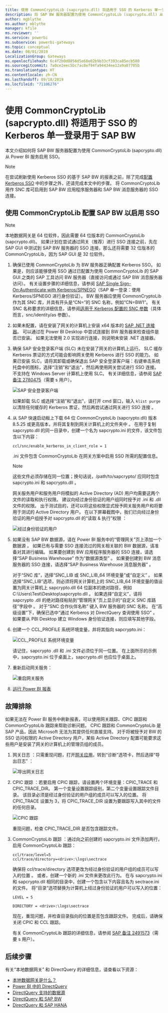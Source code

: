 ```yaml
---
title: 使用 CommonCryptoLib (sapcrypto.dll) 将适用于 SSO 的 Kerberos 单一登录用于 SAP BW
description: 将 SAP BW 服务器配置为使用 CommonCryptoLib (sapcrypto.dll) 从 Power BI 服务启用 SSO
author: mgblythe
ms.author: mblythe
manager: kfile
ms.reviewer: ''
ms.service: powerbi
ms.subservice: powerbi-gateways
ms.topic: conceptual
ms.date: 08/01/2019
LocalizationGroup: Gateways
ms.openlocfilehash: 6c4f2b0d8856d5e68e02b9b33cf393ca85ecb580
ms.sourcegitcommit: 7a0ce2eec5bc7ac8ef94fa94434ee12a9a07705b
ms.translationtype: HT
ms.contentlocale: zh-CN
ms.lasthandoff: 09/18/2019
ms.locfileid: "71106276"
---
```

# <a name="use-kerberos-single-sign-on-for-sso-to-sap-bw-using-commoncryptolib-sapcryptodll"></a>使用 CommonCryptoLib (sapcrypto.dll) 将适用于 SSO 的 Kerberos 单一登录用于 SAP BW

本文介绍如何将 SAP BW 服务器配置为使用 CommonCryptoLib (sapcrypto.dll) 从 Power BI 服务启用 SSO。

> [!NOTE]
> 在尝试刷新使用 Kerberos SSO 的基于 SAP BW 的报表之前，除了完成[配置 Kerberos SSO](service-gateway-sso-kerberos.md) 中的步骤之外，还请完成本文中的步骤。 将 CommonCryptoLib 用作 SNC 库可启用到 SAP BW 应用程序服务器和 SAP BW 消息服务器的 SSO 连接。

## <a name="configure-sap-bw-server-to-enable-sso-using-commoncryptolib"></a>使用 CommonCryptoLib 配置 SAP BW 以启用 SSO

> [!NOTE]
> 本地数据网关是 64 位软件，因此需要 64 位版本的 CommonCryptoLib (sapcrypto.dll)。 如果计划在尝试通过网关（推荐）进行 SSO 连接之前，先在 SAP GUI 中测试到 SAP BW 服务器的 SSO 连接，那么还将需要 32 位版本的 CommonCryptoLib，因为 SAP GUI 是 32 位软件。

1. 确保已使用 CommonCryptoLib 为 BW 服务器正确配置 Kerberos SSO。 如果是，则应该能够使用 SSO 通过已配置为使用 CommonCryptoLib 的 SAP GUI 之类的 SAP 工具访问 BW 服务器（直接访问或通过 SAP BW 消息服务器访问）。 有关设置步骤的详细信息，请参阅 [SAP Single Sign-On:Authenticate with Kerberos/SPNEGO](https://blogs.sap.com/2017/07/27/sap-single-sign-on-authenticate-with-kerberosspnego/)（SAP 单一登录：使用 Kerberos/SPNEGO 进行身份验证）。 BW 服务器应使用 CommonCryptoLib 作为其 SNC 库，并具有开头是“CN=”的 SNC 名称，例如“CN=BW1”。 有关 SNC 名称要求的详细信息，请参阅[适用于 Kerberos 配置的 SNC 参数](https://help.sap.com/viewer/df185fd53bb645b1bd99284ee4e4a750/3.0/en-US/360534094511490d91b9589d20abb49a.html)（具体而言，snc/identity/as 参数）。

1. 如果未配置，请在安装了网关的计算机上安装 x64 版本的 [SAP .NET 连接器](https://support.sap.com/en/product/connectors/msnet.html)。 可以通过在 Power BI Desktop 中尝试连接到 BW 服务器来检查组件是否已安装。 如果无法使用 2.0 实现进行连接，则说明未安装 .NET 连接器。

1. 确保 SAP 安全登录客户端 (SLC) 未在安装了网关的计算机上运行。 SLC 缓存 Kerberos 票证的方式可能会影响网关使用 Kerberos 进行 SSO 的能力。 如果已安装 SLC，请将其卸载或确保退出 SAP 安全登录客户端：右键单击系统托盘中的图标，选择“注销”和“退出”，然后再使用网关尝试进行 SSO 连接。 不支持在 Windows Server 计算机上使用 SLC。 有关详细信息，请参阅 [SAP 备注 2780475](https://launchpad.support.sap.com/#/notes/2780475)（需要 s 用户）。

    ![SAP 安全登录客户端](media/service-gateway-sso-kerberos/sap-secure-login-client.png)

    如果卸载 SLC 或选择“注销”和“退出”，请打开 cmd 窗口，输入 `klist purge` 以清除任何缓存的 Kerberos 票证，然后再尝试通过网关进行 SSO 连接   。

1. 从 SAP 快速启动板上下载 64 位 CommonCryptoLib (sapcrypto.dll) 版本 8.5.25 或更高版本，并将其复制到网关计算机上的文件夹中  。 在用于复制 sapcrypto.dll 的同一目录中，创建一个名为 sapcrypto.ini 的文件，该文件包含以下内容：

    ```
    ccl/snc/enable_kerberos_in_client_role = 1
    ```

    .ini 文件包含 CommonCryptoLib 在网关方案中启用 SSO 所需的配置信息。

    > [!NOTE]
    > 这些文件必须存储在同一位置；换句话说，/path/to/sapcrypto/ 应同时包含 sapcrypto.ini 和 sapcrypto.dll  。

    网关服务用户和服务用户将模拟的 Active Directory (AD) 用户均需要这两个文件的读取和执行权限。 建议向经过身份验证的用户组同时授予对 .ini 和 .dll 文件的权限。 出于测试目的，还可以将这些权限显式授予网关服务用户和将要用于测试的 Active Directory 用户。 在以下屏幕截图中，我们已向经过身份验证的用户组授予对 sapcrypto.dll 的“读取 &amp; 执行”权限  ：

    ![经过身份验证的用户](media/service-gateway-sso-kerberos/authenticated-users.png)

1. 如果没有 SAP BW 数据源，请在 Power BI 服务中的“管理网关”页上添加一个数据源  。 如果已有与需要 SSO 连接流过的网关相关联的 BW 数据源，请准备对其进行编辑。 如果要创建到 BW 应用程序服务器的 SSO 连接，请选择“SAP Business Warehouse”  作为“数据源类型”  。 如果要创建到 BW 消息服务器的 SSO 连接，请选择“SAP Business Warehouse 消息服务器”  。

    对于“SNC 库”，选择“SNC\_LIB 或 SNC\_LIB\_64 环境变量”或“自定义”    。 如果选择“SNC\_LIB”选项，则必须将网关计算机上的 SNC\_LIB\_64 环境变量的值设置为网关计算机上 sapcrypto.dll 64 位副本的绝对路径，例如 C:\Users\Test\Desktop\sapcrypto.dll   。 如果选择“自定义”，请将 sapcrypto .dll 的绝对路径粘贴到“管理网关”页上显示的“自定义 SNC 库路径”字段中   。 对于“SNC 合作伙伴名称”  键入 BW 服务器的 SNC 名称。 在“高级设置”下，确保已选中“通过 Kerberos 对 DirectQuery 查询使用 SSO”   。 如果要从 PBI Desktop 建立 Windows 身份验证连接，则应填写其他字段。

1. 创建一个 CCL\_PROFILE 系统环境变量，并将其指向 sapcrypto.ini：

    ![CCL\_PROFILE 系统环境变量](media/service-gateway-sso-kerberos/ccl-profile-variable.png)

    请记住，sapcrypto .dll 和 .ini 文件必须位于同一位置。 在上面所示的示例中，sapcrypto.ini 位于桌面上，sapcrypto.dll 也应位于桌面上。

1. 重新启动网关服务：

    ![重启网关服务](media/service-gateway-sso-kerberos/restart-gateway-service.png)

1. [运行 Power BI 报表](service-gateway-sso-kerberos.md#run-a-power-bi-report)

## <a name="troubleshooting"></a>故障排除

如果无法在 Power BI 服务中刷新报表，可以使用网关跟踪、CPIC 跟踪和 CommonCryptoLib 跟踪来帮助诊断问题。 CPIC 跟踪和 CommonCryptoLib 是 SAP 产品，因此 Microsoft 无法为其提供任何直接支持。 对于将被授予对 BW 的 SSO 访问权限的 Active Directory 用户，某些 Active Directory 配置可能要求这些用户是安装了网关的计算机上的管理员组的成员。

1. 网关日志  ：只需重现问题，打开[网关应用](https://docs.microsoft.com/data-integration/gateway/service-gateway-app)，转到“诊断”选项卡，然后选择“导出日志”   ：

    ![导出网关日志](media/service-gateway-sso-kerberos/export-gateway-logs.png)

1. CPIC 跟踪  ：若要启用 CPIC 跟踪，请设置两个环境变量：CPIC\_TRACE 和 CPIC\_TRACE\_DIR。 第一个变量设置跟踪级别，第二个变量设置跟踪文件目录。 该目录必须是经过身份验证的用户组的成员可以写入的位置。 将 CPIC\_TRACE 设置为 3，将 CPIC\_TRACE\_DIR 设置为要跟踪写入其中的文件的任何目录。

    ![CPIC 跟踪](media/service-gateway-sso-kerberos/cpic-tracing.png)

    重现问题，检查 CPIC\_TRACE\_DIR 是否包含跟踪文件。

1. CommonCryptoLib 跟踪  ：通过向之前创建的 sapcrypto.ini 文件添加两行，启用 CommonCryptoLib 跟踪：

    ```
    ccl/trace/level=5
    ccl/trace/directory=<drive>:\logs\sectrace
    ```

    确保将 ccl/trace/directory 选项更改为经过身份验证的用户组的成员可以写入的位置  。 或者，创建一个新的 .ini 文件来更改此行为。 在与 sapcrypto.ini 和 sapcrypto.dll 相同的目录中，创建一个包含以下内容且名为 sectrace.ini 的文件。 将“目录”选项替换为计算机上经过身份验证的用户可以写入的位置：

    ```
    LEVEL = 5

    DIRECTORY = <drive>:\logs\sectrace
    ```

    现在，重现问题，并检查目录指向的位置是否包含跟踪文件。 完成后，请确保关闭 CPIC 和 CCL 跟踪。

    有关 CommonCryptoLib 跟踪的详细信息，请参阅 [SAP 备注 2491573](https://launchpad.support.sap.com/#/notes/2491573)（需要 s 用户）。

## <a name="next-steps"></a>后续步骤

有关“本地数据网关”  和 DirectQuery  的详细信息，请查看以下资源：

* [本地数据网关是什么？](/data-integration/gateway/service-gateway-getting-started)
* [Power BI 中的 DirectQuery](desktop-directquery-about.md)
* [DirectQuery 支持的数据源](desktop-directquery-data-sources.md)
* [DirectQuery 和 SAP BW](desktop-directquery-sap-bw.md)
* [DirectQuery 和 SAP HANA](desktop-directquery-sap-hana.md)
